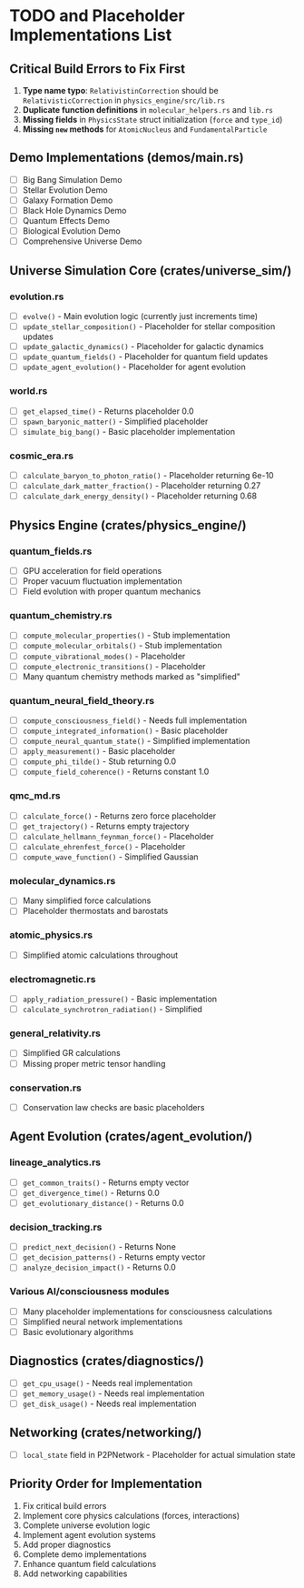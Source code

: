 # TODO and Placeholder Implementations List

## Critical Build Errors to Fix First
1. **Type name typo**: `RelativistinCorrection` should be `RelativisticCorrection` in `physics_engine/src/lib.rs`
2. **Duplicate function definitions** in `molecular_helpers.rs` and `lib.rs`
3. **Missing fields** in `PhysicsState` struct initialization (`force` and `type_id`)
4. **Missing `new` methods** for `AtomicNucleus` and `FundamentalParticle`

## Demo Implementations (demos/main.rs)
- [ ] Big Bang Simulation Demo
- [ ] Stellar Evolution Demo  
- [ ] Galaxy Formation Demo
- [ ] Black Hole Dynamics Demo
- [ ] Quantum Effects Demo
- [ ] Biological Evolution Demo
- [ ] Comprehensive Universe Demo

## Universe Simulation Core (crates/universe_sim/)
### evolution.rs
- [ ] `evolve()` - Main evolution logic (currently just increments time)
- [ ] `update_stellar_composition()` - Placeholder for stellar composition updates
- [ ] `update_galactic_dynamics()` - Placeholder for galactic dynamics
- [ ] `update_quantum_fields()` - Placeholder for quantum field updates
- [ ] `update_agent_evolution()` - Placeholder for agent evolution

### world.rs
- [ ] `get_elapsed_time()` - Returns placeholder 0.0
- [ ] `spawn_baryonic_matter()` - Simplified placeholder
- [ ] `simulate_big_bang()` - Basic placeholder implementation

### cosmic_era.rs
- [ ] `calculate_baryon_to_photon_ratio()` - Placeholder returning 6e-10
- [ ] `calculate_dark_matter_fraction()` - Placeholder returning 0.27
- [ ] `calculate_dark_energy_density()` - Placeholder returning 0.68

## Physics Engine (crates/physics_engine/)
### quantum_fields.rs
- [ ] GPU acceleration for field operations
- [ ] Proper vacuum fluctuation implementation
- [ ] Field evolution with proper quantum mechanics

### quantum_chemistry.rs
- [ ] `compute_molecular_properties()` - Stub implementation
- [ ] `compute_molecular_orbitals()` - Stub implementation
- [ ] `compute_vibrational_modes()` - Placeholder
- [ ] `compute_electronic_transitions()` - Placeholder
- [ ] Many quantum chemistry methods marked as "simplified"

### quantum_neural_field_theory.rs
- [ ] `compute_consciousness_field()` - Needs full implementation
- [ ] `compute_integrated_information()` - Basic placeholder
- [ ] `compute_neural_quantum_state()` - Simplified implementation
- [ ] `apply_measurement()` - Basic placeholder
- [ ] `compute_phi_tilde()` - Stub returning 0.0
- [ ] `compute_field_coherence()` - Returns constant 1.0

### qmc_md.rs
- [ ] `calculate_force()` - Returns zero force placeholder
- [ ] `get_trajectory()` - Returns empty trajectory
- [ ] `calculate_hellmann_feynman_force()` - Placeholder
- [ ] `calculate_ehrenfest_force()` - Placeholder
- [ ] `compute_wave_function()` - Simplified Gaussian

### molecular_dynamics.rs
- [ ] Many simplified force calculations
- [ ] Placeholder thermostats and barostats

### atomic_physics.rs
- [ ] Simplified atomic calculations throughout

### electromagnetic.rs
- [ ] `apply_radiation_pressure()` - Basic implementation
- [ ] `calculate_synchrotron_radiation()` - Simplified

### general_relativity.rs
- [ ] Simplified GR calculations
- [ ] Missing proper metric tensor handling

### conservation.rs
- [ ] Conservation law checks are basic placeholders

## Agent Evolution (crates/agent_evolution/)
### lineage_analytics.rs
- [ ] `get_common_traits()` - Returns empty vector
- [ ] `get_divergence_time()` - Returns 0.0
- [ ] `get_evolutionary_distance()` - Returns 0.0

### decision_tracking.rs
- [ ] `predict_next_decision()` - Returns None
- [ ] `get_decision_patterns()` - Returns empty vector
- [ ] `analyze_decision_impact()` - Returns 0.0

### Various AI/consciousness modules
- [ ] Many placeholder implementations for consciousness calculations
- [ ] Simplified neural network implementations
- [ ] Basic evolutionary algorithms

## Diagnostics (crates/diagnostics/)
- [ ] `get_cpu_usage()` - Needs real implementation
- [ ] `get_memory_usage()` - Needs real implementation  
- [ ] `get_disk_usage()` - Needs real implementation

## Networking (crates/networking/)
- [ ] `local_state` field in P2PNetwork - Placeholder for actual simulation state

## Priority Order for Implementation
1. Fix critical build errors
2. Implement core physics calculations (forces, interactions)
3. Complete universe evolution logic
4. Implement agent evolution systems
5. Add proper diagnostics
6. Complete demo implementations
7. Enhance quantum field calculations
8. Add networking capabilities